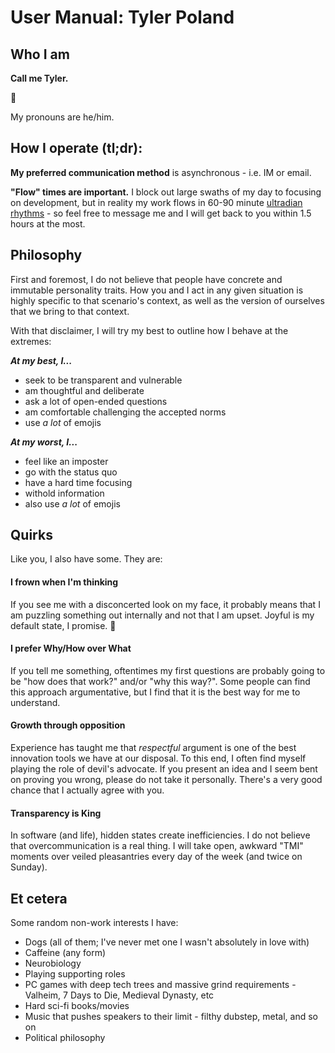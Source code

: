 # User Manual: Tyler Poland

## Who I am

**Call me Tyler.** 

👋  

My pronouns are he/him.

## How I operate (tl;dr):

**My preferred communication method** is asynchronous - i.e. IM or email.

**"Flow" times are important.**  I block out large swaths of my day to focusing on development, but in reality my work flows in 60-90 minute [ultradian rhythms](https://www.fastcompany.com/3013188/why-you-need-to-unplug-every-90-minutes) - so feel free to message me and I will get back to you within 1.5 hours at the most.

## **Philosophy**

First and foremost, I do not believe that people have concrete and immutable personality traits. How you and I act in any given situation is highly specific to that scenario's context, as well as the version of ourselves that we bring to that context. 

With that disclaimer, I will try my best to outline how I behave at the extremes:

***At my best, I...***
- seek to be transparent and vulnerable
- am thoughtful and deliberate
- ask a lot of open-ended questions
- am comfortable challenging the accepted norms
- use _a lot_ of emojis

***At my worst, I...***
- feel like an imposter
- go with the status quo
- have a hard time focusing
- withold information
- also use _a lot_ of emojis

## Quirks
Like you, I also have some. They are:

#### **I frown when I'm thinking**  
If you see me with a disconcerted look on my face, it probably means that I am puzzling something out internally and not that I am upset. Joyful is my default state, I promise. 🙂

#### **I prefer Why/How over What**
 If you tell me something, oftentimes my first questions are probably going to be "how does that work?" and/or "why this way?". Some people can find this approach argumentative, but I find that it is the best way for me to understand.

#### **Growth through opposition** 
Experience has taught me that _respectful_ argument is one of the best innovation tools we have at our disposal. To this end, I often find myself playing the role of devil's advocate. If you present an idea and I seem bent on proving you wrong, please do not take it personally. There's a very good chance that I actually agree with you.

#### **Transparency is King** 
In software (and life), hidden states create inefficiencies. I do not believe that overcommunication is a real thing. I will take open, awkward "TMI" moments over veiled pleasantries every day of the week (and twice on Sunday).

## **Et cetera**

Some random non-work interests I have:
- Dogs (all of them; I've never met one I wasn't absolutely in love with)
- Caffeine (any form)
- Neurobiology
- Playing supporting roles
- PC games with deep tech trees and massive grind requirements - Valheim, 7 Days to Die, Medieval Dynasty, etc
- Hard sci-fi books/movies
- Music that pushes speakers to their limit - filthy dubstep, metal, and so on
- Political philosophy
